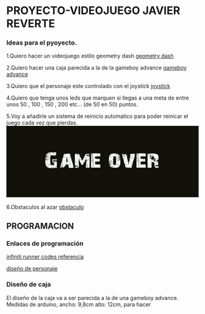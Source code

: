 # PROYECTO-VIDEOJUEGO JAVIER REVERTE

### Ideas para el pyoyecto.
1.Quiero hacer un videojuego estilo geometry dash [geometry dash](https://es.wikipedia.org/wiki/Geometry_Dash)

2.Quiero hacer una caja parecida a la de la gameboy advance [gameboy advance](https://www.google.com/search?q=game+boy+advance&client=ubuntu&hs=MFh&channel=fs&sxsrf=ALeKk01UeMsJCAGT5jhGnFxo53W9KIAG-g:1619511572106&source=lnms&tbm=isch&sa=X&ved=2ahUKEwjdz9vf_p3wAhUr8uAKHT-qAWsQ_AUoAXoECAEQAw&biw=1920&bih=974#imgrc=LWfirzSWrqVU-M)  

3.Quiero que el personaje este controlado con el joystick [joystick](https://www.google.com/search?q=joystick+ps3&tbm=isch&ved=2ahUKEwjL0bSK_53wAhUjgXMKHe4CCnYQ2-cCegQIABAA&oq=joystick+ps3&gs_lcp=CgNpbWcQAzICCAAyAggAMgIIADICCAAyAggAMgIIADICCAAyAggAMgIIADICCAA6BAgAEENQuSNY6jhgwTpoAHAAeACAAV-IAecCkgEBNJgBAKABAaoBC2d3cy13aXotaW1nwAEB&sclient=img&ei=bcmHYIvnJqOCzgPuhaiwBw&bih=974&biw=1920&client=ubuntu&hs=MFh#imgrc=p94-qqWHsEyNvM) 

4.Quiero que tenga unos leds que marquen si llegas a una meta de entre unos 50 , 100 , 150 , 200 etc... (de 50 en 50) puntos.

5.Voy a añadirle un sistema de reinicio automatico para poder reinicar el juego cada vez que pierdas.
![](https://github.com/reverte04/PROYECTO-VIDEOJUEGO/blob/main/gameover.jpg)

6.Obstaculos al azar [obstaculo](https://www.google.com/search?q=obstaculos+pixel+art&tbm=isch&ved=2ahUKEwiyoqyO_53wAhVRNRoKHW21BrgQ2-cCegQIABAA&oq=obstaculos+pixel+art&gs_lcp=CgNpbWcQAzoHCCMQ6gIQJzoCCAA6CAgAELEDEIMBOgUIABCxAzoECAAQQzoGCAAQCBAeOgQIABAYOgYIABAFEB5QrPQDWPLfBGDq4wRoCXAAeACAAVmIAdsRkgECMjiYAQCgAQGqAQtnd3Mtd2l6LWltZ7ABCsABAQ&sclient=img&ei=dcmHYPKTNtHqaO3qmsAL&bih=974&biw=1920&client=ubuntu&hs=MFh#imgrc=fb8nW_WR9HdaAM)

## PROGRAMACION

### Enlaces de programación
[infiniti runner codes referencia](https://github.com/MichaelReiter/OrcaJam-Game/tree/master/javascripts)

[diseño de personaje](https://www.google.com/search?q=pixel+art+low+res&tbm=isch&ved=2ahUKEwjypK31-Z3wAhVNgM4BHQ_rAaQQ2-cCegQIABAA&oq=pixel+art++low+&gs_lcp=CgNpbWcQARgAMgQIABATMgQIABATMggIABAIEB4QEzIICAAQCBAeEBMyCAgAEAgQHhATMggIABAIEB4QEzIICAAQCBAeEBMyCAgAEAgQHhATMggIABAIEB4QEzIICAAQCBAeEBM6BwgAELEDEEM6BAgAEEM6AggAUI5IWKdoYP6CAWgBcAB4AIABtwGIAdIFkgEDNi4xmAEAoAEBqgELZ3dzLXdpei1pbWfAAQE&sclient=img&ei=A8SHYLKXEs2Aur4Pj9aHoAo&bih=974&biw=1920&client=ubuntu&hs=hZ1#imgrc=1esKBastE49mTM)


### Diseño de caja 
El diseño de la caja va a ser parecida a la de una gameboy advance.
Medidas de arduino, ancho: 9,8cm alto: 12cm, para hacer 
